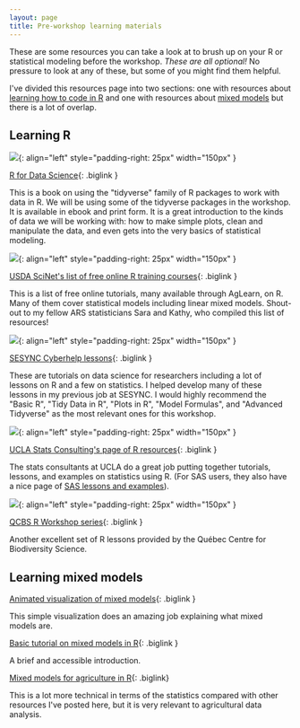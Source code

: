 ```yaml
---
layout: page
title: Pre-workshop learning materials
---
```


These are some resources you can take a look at to brush up on your R or statistical modeling before the workshop. *These are all optional!* No pressure to look at any of these, but some of you might find them helpful. 

I've divided this resources page into two sections: one with resources about [learning how to code in R](#learning-R) and one with resources about [mixed models](#learning-mixed-models) but there is a lot of overlap.

## Learning R

![](https://d33wubrfki0l68.cloudfront.net/b88ef926a004b0fce72b2526b0b5c4413666a4cb/24a30/cover.png){: align="left" style="padding-right: 25px" width="150px" }

[R for Data Science](https://r4ds.had.co.nz/){: .biglink }

This is a book on using the "tidyverse" family of R packages to work with data in R. We will be using some of the tidyverse packages in the workshop. It is available in ebook and print form. It is a great introduction to the kinds of data we will be working with: how to make simple plots, clean and manipulate the data, and even gets into the very basics of statistical modeling.

![](https://content.govdelivery.com/attachments/fancy_images/USDAARS/2019/11/2981209/scinet-logo-small-original_original.png){: align="left" style="padding-right: 25px" width="150px" }

[USDA SciNet's list of free online R training courses](https://scinet.usda.gov/training/free-online-training){: .biglink }

This is a list of free online tutorials, many available through AgLearn, on R. Many of them cover statistical models including linear mixed models. Shout-out to my fellow ARS statisticians Sara and Kathy, who compiled this list of resources!


![](https://sesync-ci.github.io/assets/images/background.png){: align="left" style="padding-right: 25px" width="150px" }

[SESYNC Cyberhelp lessons](https://sesync-ci.github.io/lesson/){: .biglink }

These are tutorials on data science for researchers including a lot of lessons on R and a few on statistics. I helped develop many of these lessons in my previous job at SESYNC. I would highly recommend the "Basic R", "Tidy Data in R", "Plots in R", "Model Formulas", and "Advanced Tidyverse" as the most relevant ones for this workshop.

![](https://upload.wikimedia.org/wikipedia/commons/thumb/e/ed/UCLA_Bruins_script.svg/330px-UCLA_Bruins_script.svg.png){: align="left" style="padding-right: 25px" width="150px" }

[UCLA Stats Consulting's page of R resources](https://stats.oarc.ucla.edu/r/){: .biglink }

The stats consultants at UCLA do a great job putting together tutorials, lessons, and examples on statistics using R. (For SAS users, they also have a nice page of [SAS lessons and examples](https://stats.oarc.ucla.edu/sas/)).

![](https://r.qcbs.ca/images/qcbs_logo_image0032.png){: align="left" style="padding-right: 25px" width="150px" }

[QCBS R Workshop series](https://r.qcbs.ca/){: .biglink }

Another excellent set of R lessons provided by the Qu&eacute;bec Centre for Biodiversity Science.

## Learning mixed models

[Animated visualization of mixed models](http://mfviz.com/hierarchical-models/){: .biglink }

This simple visualization does an amazing job explaining what mixed models are.

[Basic tutorial on mixed models in R](https://ourcodingclub.github.io/tutorials/mixed-models/){: .biglink }

A brief and accessible introduction.

[Mixed models for agriculture in R](https://schmidtpaul.github.io/MMFAIR/){: .biglink}

This is a lot more technical in terms of the statistics compared with other resources I've posted here, but it is very relevant to agricultural data analysis.


